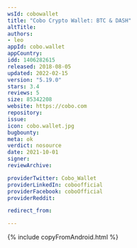 ```yaml
---
wsId: cobowallet
title: "Cobo Crypto Wallet: BTC & DASH"
altTitle: 
authors:
- leo
appId: cobo.wallet
appCountry: 
idd: 1406282615
released: 2018-08-05
updated: 2022-02-15
version: "5.19.0"
stars: 3.4
reviews: 5
size: 85342208
website: https://cobo.com
repository: 
issue: 
icon: cobo.wallet.jpg
bugbounty: 
meta: ok
verdict: nosource
date: 2021-10-01
signer: 
reviewArchive:

providerTwitter: Cobo_Wallet
providerLinkedIn: coboofficial
providerFacebook: coboOfficial
providerReddit: 

redirect_from:

---
```


 {% include copyFromAndroid.html %}

